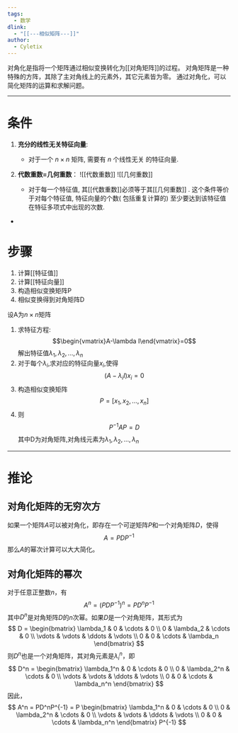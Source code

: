 ```yaml
---
tags:
  - 数学
dlink:
  - "[[---相似矩阵---]]"
author:
  - Cyletix
---
```

 对角化是指将一个矩阵通过相似变换转化为[[对角矩阵]]的过程。
 对角矩阵是一种特殊的方阵，其除了主对角线上的元素外，其它元素皆为零。
 通过对角化，可以简化矩阵的运算和求解问题。

---
# 条件 
1. **充分的线性无关特征向量**: 
   - 对于一个 $n \times n$ 矩阵, 需要有 $n$ 个线性无关 的特征向量. 
2. **代数重数=几何重数**：
![[代数重数]]
![[几何重数]]

   - 对于每一个特征值, 其[[代数重数]]必须等于其[[几何重数]] . 这个条件等价于对每个特征值, 特征向量的个数( 包括重复计算的) 至少要达到该特征值在特征多项式中出现的次数. 
+
# 步骤
1. 计算[[特征值]]
2. 计算[[特征向量]]
3. 构造相似变换矩阵P
4. 相似变换得到对角矩阵D

设A为$n\times n$矩阵
1. 求特征方程: $$\begin{vmatrix}A-\lambda I\end{vmatrix}=0$$解出特征值$\lambda_1, \lambda_2, ..., \lambda_n$ 
2. 对于每个$\lambda_i$,求对应的特征向量$x_i$,使得 $$(A-\lambda_iI)x_i=0$$
3. 构造相似变换矩阵 $$P=[x_1, x_2, ..., x_n]$$
4. 则$$P^{-1}AP=D$$ 其中D为对角矩阵,对角线元素为$\lambda_1, \lambda_2, ..., \lambda_n$


---
# 推论
## 对角化矩阵的无穷次方
如果一个矩阵$A$可以被对角化，即存在一个可逆矩阵$P$和一个对角矩阵$D$，使得
$$
A = PDP^{-1}
$$
那么$A$的幂次计算可以大大简化。

## 对角化矩阵的幂次
对于任意正整数$n$，有
$$
A^n = (PDP^{-1})^n = PD^nP^{-1}
$$
其中$D^n$是对角矩阵$D$的$n$次幂。如果$D$是一个对角矩阵，其形式为
$$
D = \begin{bmatrix}
\lambda_1 & 0 & \cdots & 0 \\
0 & \lambda_2 & \cdots & 0 \\
\vdots & \vdots & \ddots & \vdots \\
0 & 0 & \cdots & \lambda_n
\end{bmatrix}
$$
则$D^n$也是一个对角矩阵，其对角元素是$\lambda_i^n$，即
$$
D^n = \begin{bmatrix}
\lambda_1^n & 0 & \cdots & 0 \\
0 & \lambda_2^n & \cdots & 0 \\
\vdots & \vdots & \ddots & \vdots \\
0 & 0 & \cdots & \lambda_n^n
\end{bmatrix}
$$
因此，
$$
A^n = PD^nP^{-1} = P \begin{bmatrix}
\lambda_1^n & 0 & \cdots & 0 \\
0 & \lambda_2^n & \cdots & 0 \\
\vdots & \vdots & \ddots & \vdots \\
0 & 0 & \cdots & \lambda_n^n
\end{bmatrix} P^{-1}
$$
